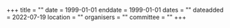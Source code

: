 +++
title = ""
date = 1999-01-01
enddate = 1999-01-01
dates = ""
dateadded = 2022-07-19
location = ""
organisers = ""
committee = ""
+++